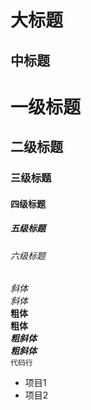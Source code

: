 
大标题
===
中标题
---
# 一级标题
## 二级标题
### 三级标题
#### 四级标题
##### 五级标题
###### 六级标题
*斜体*  
_斜体_  
**粗体**  
__粗体__  
***粗斜体***  
___粗斜体___  
`代码行`
* 项目1  
* 项目2
